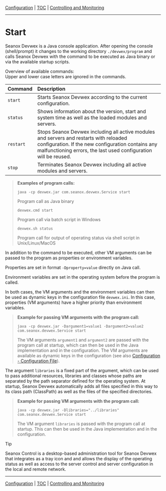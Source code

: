 [Configuration](configuration.md) | [TOC](README.md) | [Controlling and Monitoring](control.md)
- - -

# Start
  
Seanox Devwex is a Java console application. After opening the console
(shell/prompt) it changes to the working directory `./devwex/program` and calls
Seanox Devwex with the command to be executed as Java binary or via the
available startup scripts.

Overview of available commands:  
Upper and lower case letters are ignored in the commands.

| Command   | Description |
| :---      | :--- |
| `start`   | Starts Seanox Devwex according to the current configuration. |
| `status`  | Shows information about the version, start and system time as well as the loaded modules and servers. |
| `restart` | Stops Seanox Devwex including all active modules and servers and restarts with reloaded configuration. If the new configuration contains any malfunctioning errors, the last used configuration will be reused. |
| `stop`    | Terminates Seanox Devwex including all active modules and servers. |

> __Examples of program calls:__
>
> ```
> java -cp devwex.jar com.seanox.devwex.Service start
> ```
>
> Program call as Java binary
>
> ```
> devwex.cmd start
> ```
>
> Program call via batch script in Windows
>
> ```
> devwex.sh status
> ```
>
> Program call for output of operating status via shell script in
> Unix/Linux/MacOS

In addition to the command to be executed, other VM arguments can be passed to
the program as properties or environment variables.

Properties are set in format `-Dproperty=value` directly on Java call.

Environment variables are set in the operating system before the program is
called.

In both cases, the VM arguments and the environment variables can then be used
as dynamic keys in the configuration file `devwex.ini`. In this case,
properties (VM arguments) have a higher priority than environment variables.

> __Example for passing VM arguments with the program call:__
>
> ```
> java -cp devwex.jar -Dargument1=value1 -Dargument2=value2 com.seanox.devwex.Service start
> ```
> 
> The VM arguments `argument1` and `argument2` are passed with the
> program call at startup, which can then be used in the Java
> implementation and in the configuration. The VM arguments are
> available as dynamic keys in the configuration (see also
> [Configuration - Configuration File](
>    configuration.md#configuration-file)).

The argument `libraries` is a fixed part of the argument, which can be used to
pass additional resources, libraries and classes whose paths are separated by
the path separator defined for the operating system. At startup, Seanox Devwex
automatically adds all files specified in this way to its class path (ClassPath)
as well as the files of the specified directories.

> __Example for passing VM arguments with the program call:__
>
> ```
> java -cp devwex.jar -Dlibraries="../libraries" com.seanox.devwex.Service start
> ```
>
> The VM argument `libraries` is passed with the program call at startup. This
> can then be used in the Java implementation and in the configuration. 
      
> [!TIP]
> Seanox Control is a desktop-based administration tool for Seanox Devwex that
> integrates as a tray icon and and allows the display of the operating status
> as well as access to the server control and server configuration in the local
> and remote network.
      
      
- - -

[Configuration](configuration.md) | [TOC](README.md) | [Controlling and Monitoring](control.md)
